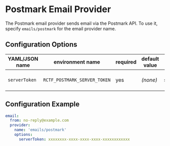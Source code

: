 # Postmark Email Provider

The Postmark email provider sends email via the Postmark API. To use it, specify `emails/postmark` for the email provider name.

## Configuration Options

YAML/JSON name|environment name|required|default value|type|description
-|-|-|-|-|-
`serverToken`|`RCTF_POSTMARK_SERVER_TOKEN`|yes|_(none)_|string|Postmark server API token

## Configuration Example

```yaml
email:
  from: no-reply@example.com
  provider:
    name: 'emails/postmark'
    options:
      serverToken: xxxxxxxx-xxxx-xxxx-xxxx-xxxxxxxxxxxx
```
